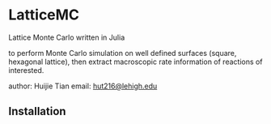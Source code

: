 # LatticeMC
Lattice Monte Carlo written in Julia

to perform Monte Carlo simulation on well defined surfaces (square, hexagonal lattice), then extract macroscopic rate information of reactions of interested.


author: Huijie Tian
email: hut216@lehigh.edu

## Installation
